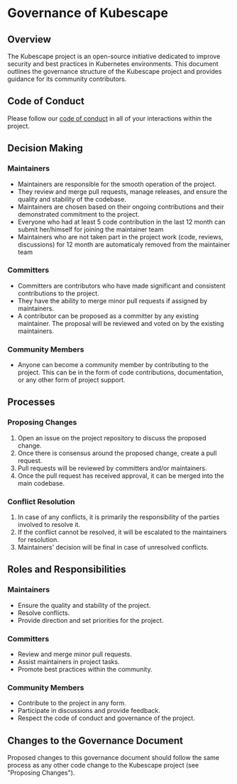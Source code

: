 # Governance of Kubescape

## Overview

The Kubescape project is an open-source initiative dedicated to improve security and best practices in Kubernetes environments. This document outlines the governance structure of the Kubescape project and provides guidance for its community contributors.

## Code of Conduct

Please follow our [code of conduct](CODE_OF_CONDUCT.md) in all of your interactions within the project.

## Decision Making

### Maintainers

- Maintainers are responsible for the smooth operation of the project.
- They review and merge pull requests, manage releases, and ensure the quality and stability of the codebase.
- Maintainers are chosen based on their ongoing contributions and their demonstrated commitment to the project.
- Everyone who had at least 5 code contribution in the last 12 month can submit her/himself for joining the maintainer team
- Maintainers who are not taken part in the project work (code, reviews, discussions) for 12 month are automaticaly removed from the maintainer team


### Committers

- Committers are contributors who have made significant and consistent contributions to the project.
- They have the ability to merge minor pull requests if assigned by maintainers.
- A contributor can be proposed as a committer by any existing maintainer. The proposal will be reviewed and voted on by the existing maintainers.

### Community Members

- Anyone can become a community member by contributing to the project. This can be in the form of code contributions, documentation, or any other form of project support.

## Processes

### Proposing Changes

1. Open an issue on the project repository to discuss the proposed change.
2. Once there is consensus around the proposed change, create a pull request.
3. Pull requests will be reviewed by committers and/or maintainers.
4. Once the pull request has received approval, it can be merged into the main codebase.

### Conflict Resolution

1. In case of any conflicts, it is primarily the responsibility of the parties involved to resolve it.
2. If the conflict cannot be resolved, it will be escalated to the maintainers for resolution.
3. Maintainers' decision will be final in case of unresolved conflicts.

## Roles and Responsibilities

### Maintainers

- Ensure the quality and stability of the project.
- Resolve conflicts.
- Provide direction and set priorities for the project.

### Committers

- Review and merge minor pull requests.
- Assist maintainers in project tasks.
- Promote best practices within the community.

### Community Members

- Contribute to the project in any form.
- Participate in discussions and provide feedback.
- Respect the code of conduct and governance of the project.

## Changes to the Governance Document

Proposed changes to this governance document should follow the same process as any other code change to the Kubescape project (see "Proposing Changes").
